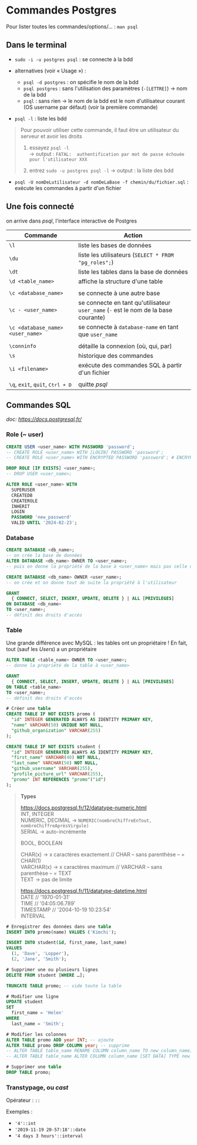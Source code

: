 # Commandes Postgres

Pour lister toutes les commandes/options/… : `man psql`

## Dans le terminal

- `sudo -i -u postgres psql` : se connecte à la bdd
- alternatives (voir « Usage ») :
  - `psql -d postgres` : on spécifie le nom de la bdd
  - `psql postgres` : sans l'utilisation des paramètres (`-[LETTRE]`)
    → nom de la bdd
  - `psql` : sans rien
    → le nom de la bdd est le nom d'utilisateur courant
    (OS username par défaut) (voir la première commande)

- `psql -l` : liste les bdd

> Pour pouvoir utiliser cette commande,
> il faut être un utilisateur du serveur et avoir les droits  
>
> 1. essayez `psql -l`  
> → output :
> `FATAL:  authentification par mot de passe échouée pour l'utilisateur XXX`
>
> 2. entrez `sudo -u postgres psql -l`
> → output : la liste des bdd

- `psql -U nomDeLutilisateur -d nomDeLaBase -f chemin/du/fichier.sql` :
  exécute les commandes à partir d'un fichier

## Une fois connecté

on arrive dans *psql*, l'interface interactive de Postgres

| Commande                                  | Action                                                                              |
|-------------------------------------------|-------------------------------------------------------------------------------------|
| `\l`                                      | liste les bases de données                                                          |
| `\du`                                     | liste les utilisateurs (`SELECT * FROM "pg_roles";`)                                |
| `\dt`                                     | liste les tables dans la base de données                                            |
| `\d <table_name>`                         | affiche la structure d'une table                                                    |
|                                           |                                                                                     |
| `\c <database_name>`                      | se connecte à une autre base                                                        |
| `\c - <user_name>`                        | se connecte en tant qu'utilisateur `user_name` (`-` est le nom de la base courante) |
| `\c <database_name> <user_name>`          | se connecte à `database-name` en tant que `user_name`                               |
|                                           |                                                                                     |
| `\conninfo`                               | détaille la connexion (où, qui, par)                                                |
| `\s`                                      | historique des commandes                                                            |
| `\i <filename>`                           | exécute des commandes SQL à partir d'un fichier                                     |
|                                           |                                                                                     |
| `\q`, `exit`, `quit`, <kbd>Ctrl + D</kbd> | quitte *psql*                                                                       |

## Commandes SQL

*doc: <https://docs.postgresql.fr/>*

### Role (~ user)

```sql
CREATE USER <user_name> WITH PASSWORD 'password';
-- CREATE ROLE <user_name> WITH [LOGIN] PASSWORD 'password';
-- CREATE ROLE <user_name> WITH ENCRYPTED PASSWORD 'password'; # ENCRYPTED est obsolète

DROP ROLE [IF EXISTS] <user_name>;
-- DROP USER <user_name>;

ALTER ROLE <user_name> WITH
  SUPERUSER
  CREATEDB
  CREATEROLE
  INHERIT
  LOGIN
  PASSWORD 'new_password'
  VALID UNTIL '2024-02-23';
```

### Database

```sql
CREATE DATABASE <db_name>;
-- on crée la base de données
ALTER DATABASE <db_name> OWNER TO <user_name>;
-- puis on donne la propriété de la base à <user_name> mais pas celle des tables

CREATE DATABASE <db_name> OWNER <user_name>;
-- on crée et on donne tout de suite la propriété à l'utilisateur

GRANT
  { CONNECT, SELECT, INSERT, UPDATE, DELETE } | ALL [PRIVILEGES]
ON DATABASE <db_name>
TO <user_name>;
-- définit des droits d'accès
```

### Table

Une grande différence avec MySQL : les tables ont un propriétaire !
En fait, tout (sauf les *Users*) a un propriétaire

```sql
ALTER TABLE <table_name> OWNER TO <user_name>;
-- donne la propriété de la table à <user_name>

GRANT
  { CONNECT, SELECT, INSERT, UPDATE, DELETE } | ALL [PRIVILEGES]
ON TABLE <table_name>
TO <user_name>;
-- définit des droits d'accès
```

```sql
# Créer une table
CREATE TABLE IF NOT EXISTS promo (
  "id" INTEGER GENERATED ALWAYS AS IDENTITY PRIMARY KEY,
  "name" VARCHAR(50) UNIQUE NOT NULL,
  "github_organization" VARCHAR(255)
);

CREATE TABLE IF NOT EXISTS student (
  "id" INTEGER GENERATED ALWAYS AS IDENTITY PRIMARY KEY,
  "first_name" VARCHAR(40) NOT NULL,
  "last_name" VARCHAR(50) NOT NULL,
  "github_username" VARCHAR(255),
  "profile_picture_url" VARCHAR(255),
  "promo" INT REFERENCES "promo"("id")
);
```

> **Types**  
>
> <https://docs.postgresql.fr/12/datatype-numeric.html>  
> INT, INTEGER  
> NUMERIC, DECIMAL → `NUMERIC(nombreChiffreEnTout, nombreChiffreAprèsVirgule)`  
> SERIAL → auto-incrémente  
>
> BOOL, BOOLEAN  
>
> CHAR(x) → x caractères exactement // CHAR – sans parenthèse – = CHAR(1)  
> VARCHAR(x) → x caractères maximum // VARCHAR – sans parenthèse – = TEXT  
> TEXT → pas de limite  
>
> <https://docs.postgresql.fr/11/datatype-datetime.html>  
> DATE // '1970-01-31'  
> TIME // '04:05:06.789'  
> TIMESTAMP // '2004-10-19 10:23:54'  
> INTERVAL

```sql
# Enregistrer des données dans une table
INSERT INTO promo(name) VALUES ('Kimchi');

INSERT INTO student(id, first_name, last_name)
VALUES 
  (1, 'Dave', 'Lopper'),
  (2, 'Jane', 'Smith');

# Supprimer une ou plusieurs lignes
DELETE FROM student [WHERE …];

TRUNCATE TABLE promo; -- vide toute la table

# Modifier une ligne
UPDATE student
SET
  first_name = 'Helen'
WHERE
  last_name = 'Smith';

# Modifier les colonnes
ALTER TABLE promo ADD year INT; -- ajoute
ALTER TABLE promo DROP COLUMN year; -- supprime
-- ALTER TABLE table_name RENAME COLUMN column_name TO new_column_name;
-- ALTER TABLE table_name ALTER COLUMN column_name [SET DATA] TYPE new_data_type;

# Supprimer une table
DROP TABLE promo;
```

### Transtypage, ou *cast*

Opérateur : `::`

Exemples :

- `'4'::int`
- `'2019-11-19 20-57:18'::date`
- `'4 days 3 hours'::interval`
